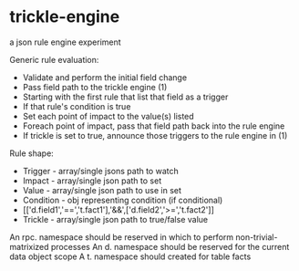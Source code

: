 # trickle-engine
a json rule engine experiment


Generic rule evaluation:
* Validate and perform the initial field change
* Pass field path to the trickle engine (1)
* Starting with the first rule that list that field as a trigger
* If that rule's condition is true
* Set each point of impact to the value(s) listed
* Foreach point of impact, pass that field path back into the rule engine
* If trickle is set to true, announce those triggers to the rule engine in (1)

Rule shape:
* Trigger - array/single jsons path to watch
* Impact - array/single json path to set
* Value - array/single json path to use in set
* Condition - obj representing condition (if conditional)
 * [['d.field1','==','t.fact1'],'&&',['d.field2','>=','t.fact2']]
* Trickle - array/single json path to true/false value

An rpc. namespace should be reserved in which to perform non-trivial-matrixized processes
An d. namespace should be reserved for the current data object scope
A t. namespace should created for table facts
